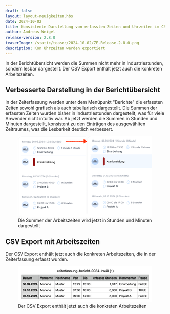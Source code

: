 ```yaml
---
draft: false
layout: layout-neuigkeiten.hbs
date: 2024-10-02
title: Konsistente Darstellung von erfassten Zeiten und Uhrzeiten im CSV Export
author: Andreas Weigel
release-version: 2.8.0
teaserImage: /static/teaser/2024-10-02/ZE-Release-2.8.0.png
description: Kon Uhrzeiten werden exportiert
---
```


In der Berichtübersicht werden die Summen nicht mehr in Industriestunden, sondern lesbar dargestellt.
Der CSV Export enthält jetzt auch die konkreten Arbeitszeiten.

<!-- more -->

## Verbesserte Darstellung in der Berichtübersicht

In der Zeiterfassung werden unter dem Menüpunkt "Berichte" die erfassten Zeiten sowohl grafisch als auch tabellarisch dargestellt.
Die Summen der erfassten Zeiten wurden bisher in Industriestunden dargestellt, was für viele Anwender nicht intuitiv war.
Ab jetzt werden die Summen in Stunden und Minuten dargestellt, konsistent zu den Einträgen des ausgewählten Zeitraumes,
was die Lesbarkeit deutlich verbessert.

<div class="flex my-8">
    <figure>
        <picture>
            <img
              src="reformat-time.png"
              alt="Die Summer der Arbeitszeiten wird jetzt in Stunden und Minuten dargestellt"
              decoding="async"
              loading="lazy"
              class="rounded-lg"
            />
        </picture>
        <figcaption class="text-sm text-center">Die Summer der Arbeitszeiten wird jetzt in Stunden und Minuten dargestellt</figcaption>
    </figure>
</div>

## CSV Export mit Arbeitszeiten

Der CSV Export enthält jetzt auch die konkreten Arbeitszeiten, die in der Zeiterfassung erfasst wurden.

<div class="flex my-8">
    <figure>
        <picture>
            <img
              src="CSV-Export.png"
              alt="Der CSV Export enthält jetzt auch die konkreten Arbeitszeiten"
              decoding="async"
              loading="lazy"
              class="rounded-lg"
            />
        </picture>
        <figcaption class="text-sm text-center">Der CSV Export enthält jetzt auch die konkreten Arbeitszeiten</figcaption>
    </figure>
</div>
